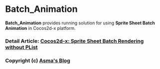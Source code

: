 # Batch_Animation
**Batch_Animation** provides running solution for using **Sprite Sheet Batch Animation** in Cocos2d-x platform.

### Detail Article: [Cocos2d-x: Sprite Sheet Batch Rendering without PList](https://bit.ly/2QDw384)

### Copyright (c) [Asma's Blog](https://www.asmak9.com/)
